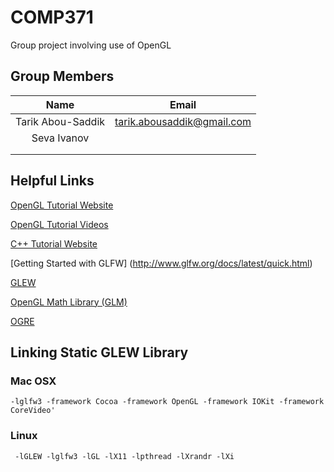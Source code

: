 # COMP371
Group project involving use of OpenGL

## Group Members

| Name      		|  Email      				|
|:-----------------:|:-------------------------:|
| Tarik Abou-Saddik | tarik.abousaddik@gmail.com|
| Seva Ivanov       |							|
|					|							|
|					|							|

## Helpful Links

[OpenGL Tutorial Website](https://learnopengl.com)

[OpenGL Tutorial Videos](https://www.youtube.com/watch?v=6c1QYZAEP2M&list=PLRwVmtr-pp06qT6ckboaOhnm9FxmzHpbY)

[C++ Tutorial Website](http://www.learncpp.com)

[Getting Started with GLFW] (http://www.glfw.org/docs/latest/quick.html)

[GLEW](http://glew.sourceforge.net)

[OpenGL Math Library (GLM)](http://glm.g-truc.net/0.9.8/index.html)

[OGRE](http://www.ogre3d.org)

## Linking Static GLEW Library

### Mac OSX

	-lglfw3 -framework Cocoa -framework OpenGL -framework IOKit -framework CoreVideo'

### Linux

	 -lGLEW -lglfw3 -lGL -lX11 -lpthread -lXrandr -lXi




